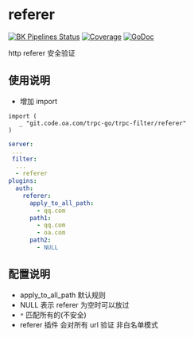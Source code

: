 # referer

[![BK Pipelines Status](https://api.bkdevops.qq.com/process/api/external/pipelines/projects/pcgtrpcproject/p-a437407d143f42f6b408ec8f23874fd5/badge?X-DEVOPS-PROJECT-ID=pcgtrpcproject)](http://devops.oa.com:/ms/process/api-html/user/builds/projects/pcgtrpcproject/pipelines/p-a437407d143f42f6b408ec8f23874fd5/latestFinished?X-DEVOPS-PROJECT-ID=pcgtrpcproject) [![Coverage](https://tcoverage.woa.com/api/getCoverage/getTotalImg/?pipeline_id=p-a437407d143f42f6b408ec8f23874fd5)](http://macaron.oa.com/api/coverage/getTotalLink/?pipeline_id=p-a437407d143f42f6b408ec8f23874fd5) [![GoDoc](https://img.shields.io/badge/API%20Docs-GoDoc-green)](http://godoc.oa.com/git.code.oa.com/trpc-go/trpc-filter/referer)

http referer 安全验证

## 使用说明

- 增加 import

```golang
import (
   _ "git.code.oa.com/trpc-go/trpc-filter/referer"
)
```

```yaml
server:
 ...
 filter:
  ...
  - referer
plugins:
  auth:
    referer:
      apply_to_all_path:
        - qq.com
      path1:
        - qq.com
        - oa.com
      path2:
        - NULL

```

## 配置说明

- apply_to_all_path 默认规则
- NULL 表示 referer 为空时可以放过
- `*` 匹配所有的(不安全)
- referer 插件 会对所有 url 验证 非白名单模式
